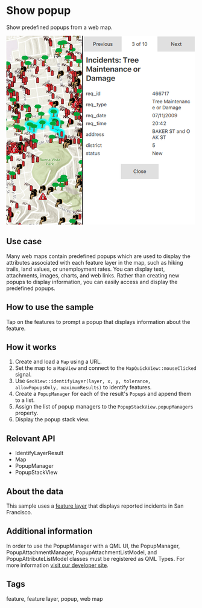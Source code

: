 # Show popup

Show predefined popups from a web map.

![](screenshot.png)

## Use case

Many web maps contain predefined popups which are used to display the attributes associated with each feature layer in the map, such as hiking trails, land values, or unemployment rates. You can display text, attachments, images, charts, and web links. Rather than creating new popups to display information, you can easily access and display the predefined popups.

## How to use the sample

Tap on the features to prompt a popup that displays information about the feature.

## How it works

1. Create and load a `Map` using a URL.
2. Set the map to a `MapView` and connect to the `MapQuickView::mouseClicked` signal.
3. Use `GeoView::identifyLayer(layer, x, y, tolerance, allowPopupsOnly, maximumResults)` to identify features.
4. Create a `PopupManager` for each of the result's `Popup`s and append them to a list.
5. Assign the list of popup managers to the `PopupStackView.popupManagers` property.
6. Display the popup stack view.

## Relevant API

* IdentifyLayerResult
* Map
* PopupManager
* PopupStackView

## About the data

This sample uses a [feature layer](https://sampleserver6.arcgisonline.com/arcgis/rest/services/SF311/FeatureServer/0) that displays reported incidents in San Francisco.

## Additional information

In order to use the PopupManager with a QML UI, the PopupManager, PopupAttachmentManager, PopupAttachmentListModel, and PopupAttributeListModel classes must be registered as QML Types. For more information [visit our developer site](https://developers.arcgis.com/qt/latest/cpp/api-reference/esri-arcgisruntime-popupmanager.html#details).

## Tags

feature, feature layer, popup, web map
